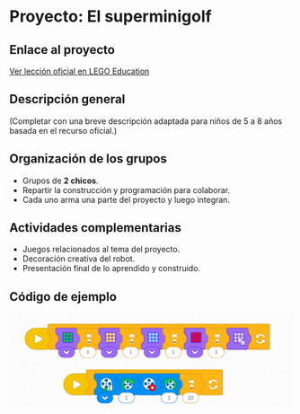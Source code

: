 # Proyecto: El superminigolf
## Enlace al proyecto
[Ver lección oficial en LEGO Education](https://education.lego.com/es-es/lessons/spikeessential-crazy-carnival-games/spikeessential-mini-mini-golf/)

## Descripción general
(Completar con una breve descripción adaptada para niños de 5 a 8 años basada en el recurso oficial.)

## Organización de los grupos
- Grupos de **2 chicos**.
- Repartir la construcción y programación para colaborar.
- Cada uno arma una parte del proyecto y luego integran.

## Actividades complementarias
- Juegos relacionados al tema del proyecto.
- Decoración creativa del robot.
- Presentación final de lo aprendido y construido.

## Código de ejemplo
![codeGolf](./img3_e/codeGolf.png)
